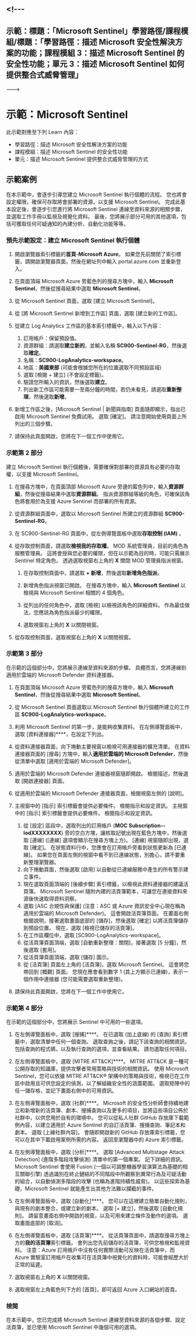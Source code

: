 <a name="---"></a><!---
---
示範：標題：「Microsoft Sentinel」學習路徑/課程模組/標題：「學習路徑：描述 Microsoft 安全性解決方案的功能；課程模組 3：描述 Microsoft Sentinel 的安全性功能；單元 3：描述 Microsoft Sentinel 如何提供整合式威脅管理」
---
--->

# <a name="demo-microsoft-sentinel"></a>示範：Microsoft Sentinel

此示範對應至下列 Learn 內容：

- 學習路徑：描述 Microsoft 安全性解決方案的功能
- 課程模組：描述 Microsoft Sentinel 的安全性功能
- 單元：描述 Microsoft Sentinel 提供整合式威脅管理的方式

## <a name="demo-scenario"></a>示範案例

在本示範中，會逐步引導您建立 Microsoft Sentinel 執行個體的流程。  您也將會設定權限，確保可存取將會部署的資源，以支援 Microsoft Sentinel。  完成此基本設定後，會逐步引您進行將 Microsoft Sentinel 連線至資料來源的相關步驟，並選取工作手冊以監視及視覺化資料。  最後，您將展示部分可用的其他選項，包括可獲取任何可疑通知的內建分析、自動化功能等等。

### <a name="pre-demo-setup--create-a-microsoft-sentinel-instance"></a>預先示範設定：建立 Microsoft Sentinel 執行個體

1. 開啟瀏覽器索引標籤的**首頁-Microsoft Azure**。  如果您先前關閉了索引標籤，請開啟瀏覽器頁面，然後在網址列中輸入 portal.azure.com 並重新登入。

1. 在頁面頂端 Microsoft Azure 旁藍色列的搜尋方塊中，輸入 **Microsoft Sentinel**，然後從搜尋結果中選取 **Microsoft Sentinel**。

1. 從 Microsoft Sentinel 頁面，選取 [建立 Microsoft Sentinel]。

1. 從 [將 Microsoft Sentinel 新增到工作區] 頁面，選取 [建立新的工作區]。

1. 從建立 Log Analytics 工作區的基本索引標籤中，輸入以下內容：
    1. 訂用帳戶：保留預設值。
    1. 資源群組：請選取**建立新的**，並輸入名稱 **SC900-Sentinel-RG**，然後選取**確定**。
    1. 名稱：**SC900-LogAnalytics-workspace**。
    1. 地區：**美國東部** (可能會根據您所在的位置選取不同預設區域)
    1. 選取 [檢閱 + 建立] (不會設定標籤)。
    1. 驗證您所輸入的資訊，然後選取**建立**。
    1. 列出新工作區可能需要一至兩分鐘的時間，若仍未看見，請選取**重新整理**，然後選取**新增**。

1. 新增工作區之後，[Microsoft Sentinel | 新聞與指南] 頁面隨即顯示，指出已啟用 Microsoft Sentinel 免費試用。  選取 [確定]。  請注意開始使用頁面上所列出的三個步驟。

1. 請保持此頁面開啟，您將在下一個工作中使用它。

### <a name="demo-part-2"></a>示範第 2 部分

建立 Microsoft Sentinel 執行個體後，需要確保對部署的資源具有必要的存取權，以支援 Microsoft Sentinel。  

1. 在搜尋方塊中，在頁面頂部 Microsoft Azure 旁邊的藍色列中，輸入**資源群組**，然後從搜尋結果中選取**資源群組**。 指派資源群組等級的角色，可確保該角色將套用於為支援 Azure Sentinel 而部署的所有資源。

1. 從資源群組頁面中，選取以 Microsoft Sentinel 所建立的資源群組 **SC900-Sentinel-RG**。

1. 在 SC900-Sentinel-RG 頁面中，從左側導覽面板中選取**存取控制 (IAM)** 。

1. 從存取控制頁面，請選取**檢視我的存取權**。  MOD 系統管理員，目前的角色為服務管理員。  這將會授與您必要的權限，但在以示範為目的時，可能只需展示 Sentinel 特定角色。  透過選取視窗右上角的 **X** 關閉 MOD 管理員指派視窗。

    1. 在存取控制頁面中，請選取 **+ 新增**，然後選取**新增角色指派**。

    1. 新增角色指派視窗已開啟。  在搜尋方塊中，輸入 **Microsoft Sentinel** 以檢視與 Microsoft Sentinel 相關的 4 個角色。
    1. 從列出的任何角色中，選取 [檢視] 以檢視該角色的詳細資料。  作為最佳做法，您應該為角色指派最少的權限。  

    1. 選取視窗右上角的 **X** 以關閉視窗。

1. 從存取控制頁面，選取視窗右上角的 **X** 以關閉視窗。

### <a name="demo-part-3"></a>示範第 3 部分

在示範的這個部分中，您將展示連線至資料來源的步驟。  具體而言，您將連線到適用於雲端的 Microsoft Defender 資料連接器。

1. 在頁面頂端 Microsoft Azure 旁藍色列的搜尋方塊中，輸入 **Microsoft Sentinel**，然後從搜尋結果中選取 **Microsoft Sentinel**。

1. 從 Microsoft Sentinel 頁面選取以 Microsoft Sentinel 執行個體所建立的工作區 **SC900-LogAnalytics-workspace**。

1. 利用 Microsoft Sentinel 的第一步，是能夠收集資料。 在左側導覽面板中，選取 [資料連接器]****，在設定下列出。

1. 從資料連接器頁面，向下捲動主要視窗以檢視可用連接器的擴充清單。 在資料連接器頁面的 [搜尋] 方塊中，輸入**適用於雲端的 Microsoft Defender**，然後從清單中選取 [適用於雲端的 Microsoft Defender]。

1. 適用於雲端的 Microsoft Defender 連接器視窗隨即開啟。 檢閱描述，然後選取 [開啟連接器] 頁面。

1. 從適用於雲端的 Microsoft Defender 連接器頁面，檢閱視窗左側的 [說明]。

1. 主視窗中的 [指示] 索引標籤會提供必要條件。  檢閱指示和設定資訊。
    主視窗中的 [指示] 索引標籤會提供必要條件。  檢閱指示和設定資訊。
    1. 從 [設定] 區段中，選取列出的訂用帳戶 (**MOC Subscription--lodXXXXXXXX**) 旁的空白方塊，讓核取記號出現在藍色方塊中，然後選取 [連線] ([連線] 選項會顯示在搜尋方塊上方)。  [連線] 視窗隨即出現，選取 [確定]。  在狀態資料行中，您應會在訂用帳戶旁看到狀態更新為 [已連線]。  如果您在頁面左側的視窗中看不到已連線狀態，別擔心，請不要重新整理瀏覽器。
    1. 向下捲動頁面，然後選取 [啟用] 以自動從已連線服務中產生的所有警示建立事件。
    1. 現在選取頁面頂端的 [後續步驟] 索引標籤，以檢視此資料連接器的建議活頁簿。  Microsoft Sentinel 隨附內建的活頁簿範本，可讓您在連接資料來源後快速取得資料洞察。
    1. 選取 [ASC 合規性與保護] (注意：ASC 或 Azure 資訊安全中心現在稱為適用於雲端的 Microsoft Defender)。  這會開啟活頁簿頁面。  在畫面右側檢閱說明，接著選取畫面底部的 [儲存]，然後選取 [確定] 以將活頁簿儲存到預設位置。  現在，選取 [檢視已儲存的活頁簿]。  
    1. 在工作區欄位中，選取 [SC900-LogAnalytics-workspace]。
    1. 從活頁簿頁面頂端，選取 [自動重新整理：關閉]，接著選取 [5 分鐘]，然後選取 [套用]。
    1. 從活頁簿頁面頂端，選取 [儲存] 圖示。
    1. 從 [活頁簿] 頁面左上角的 [活頁簿]，選取 Microsoft Sentinel。 這會將您帶回到 [概觀] 頁面。 您現在應會看到數字 1 (其上方顯示已連線)，表示一個作用中連接器 (您可能需要選取重新整理)。

1. 請保持此頁面開啟，您將在下一個工作中使用它。

### <a name="demo-part-4"></a>示範第 4 部分

在示範的這個部分中，您將展示 Sentinel 中可用的一些選項。

1. 在左側導覽面板中，選取 [搜捕]****。  在已選取 (加上底線) 的 [查詢] 索引標籤中，選取清單中任何一個查詢。  選取查詢之後，請記下該查詢的相關資訊，包括查詢的程式碼，以及執行查詢的選項，並查看結果。  請勿選取任何項目。

1. 在左側導覽面板中，選取 [MITRE ATT&CK]****。  MITRE ATT&CK 是一種可公開存取的知識庫，提供攻擊者常用策略與技術的相關資訊。 使用 Microsoft Sentinel，您可以依據 MITRE ATT&CK® 架構中的策略與技術，檢視已在工作區中啟用且可供您設定的偵測，以了解組織安全性的涵蓋範圍。  選取矩陣中的任一儲存格，並記下畫面右側中的可用資訊。  

1. 在左側導覽面板中，選取 [社群]****。 Microsoft 的安全性分析師會持續地建立和新增新的活頁簿、劇本、搜捕查詢以及更多的項目，並將這些項目公佈於社群中，以供您用於自有的環境中。 您可以從私人社群 GitHub 存放庫下載範例內容，以建立適用於 Azure Sentinel 的自訂活頁簿、搜捕查詢、筆記本和劇本。  選取 [上線社群內容]。  會隨即開啟新的 GitHub 存放庫索引標籤，您可以在其中下載啟用案例所需的內容。  返回至瀏覽器中的 Azure 索引標籤。

1. 在左側導覽面板中，選取 [分析]****。  選取 [Advanced Multistage Attack Detection] \(進階多階段攻擊偵測\) 清單中的第一個專案。  記下詳細的資訊。  Microsoft Sentinel 會使用 Fusion (一個以可調整機器學習演算法為基礎的相互關聯引擎) 透過識別在終止鏈結的不同階段中所觀察到異常行為及可疑活動的組合，以自動偵測多階段的攻擊 (也稱為進階持續性威脅)。 以這些探索為基礎，Microsoft Sentinel 就能產生出其他方法難以攔截的事件。

1. 在左側導覽面板中，選取 [自動化]****。  您可以在這裡建立簡單自動化規則，與現有的劇本整合，或建立新的劇本。  選取 [+ 建立]，然後選取 [自動化規則]。  請留意畫面右側中開啟的視窗，以及可用來建立條件及動作的選項。  選取畫面底部的 [取消]。

1. 在左側導覽面板中，選取 [活頁簿]****。 從活頁簿頁面中，請選取搜尋方塊上方的**我的活頁簿**索引標籤。  會列出您先前儲存的活頁簿，可供您檢視和監視資料。   注意：Azure 訂用帳戶中沒有任何實際活動可反映在活頁簿中，而 Azure 實驗室訂用帳戶在收集可在活頁簿中視覺化的資料時，可能會經歷大於正常的延遲。

1. 選取視窗右上角的 **X** 以關閉視窗。

1. 選取視窗左上角藍色列下方的 [首頁]，即可返回 Azure 入口網站的首頁。  

### <a name="review"></a>檢閱

在本示範中，您已完成將 Microsoft Sentinel 連線至資料來源的各個步驟、設定活頁簿，並已使用 Microsoft Sentinel 中幾個可用的選項。
